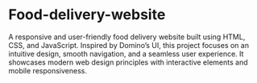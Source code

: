 # Food-delivery-website
A responsive and user-friendly food delivery website built using HTML, CSS, and JavaScript. Inspired by Domino’s UI, this project focuses on an intuitive design, smooth navigation, and a seamless user experience. It showcases modern web design principles with interactive elements and mobile responsiveness.
